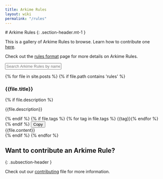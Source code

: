 ```yaml
---
title: Arkime Rules
layout: wiki
permalink: "/rules"
---
```


<div class="full-height-and-width-container with-footer p-3" markdown="1">
# Arkime Rules
{: .section-header.mt-1 }

This is a gallery of Arkime Rules to browse. Learn how to contribute one [here](https://github.com/arkime/arkimeweb/blob/main/CONTRIBUTING.md#arkime-rules).

Check out the [rules format](rulesformat) page for more details on Arkime Rules.

<input type="text"
  id="rulesSearch"
  class="form-control"
  placeholder="Search Arkime Rules by name or tag..."
/>

{% for file in site.posts %}
  {% if file.path contains 'rules' %}
  <div class="gallery-item">
    <h3 class="search-title subsection">{{file.title}}</h3>
    {% if file.description %}
    <p class="lead mb-1">{{file.description}}</p>
    {% endif %}
    {% if file.tags %}
    {% for tag in file.tags %}
    <span class="badge badge-secondary search-badge mb-1">{{tag}}</span>{% endfor %}
    {% endif %}
    <button class="btn btn-primary btn-copy-code"
      onclick="copyCode('{{file.title}}')">
      Copy
    </button>
    <div id="{{file.title}}">
    {{file.content}}
    </div>
  </div>
  {% endif %}
{% endfor %}

<div
  class="row"
  id="no-results"
  style="display:none;">
  <div class="col-12">
    <h1 class="display-4 text-center text-muted mt-5 mb-5">
      <span class="fa fa-folder-open"></span>
      <br>
      No Results
    </h1>
  </div>
</div>

## Want to contribute an Arkime Rule?
{: .subsection-header }

Check out our [contributing](https://github.com/arkime/arkimeweb/blob/main/CONTRIBUTING.md#arkime-rules) file for more information.

</div>

<script src="gallery.js"></script>
